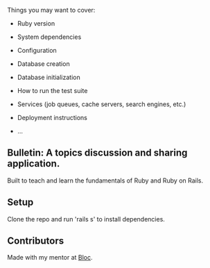 
Things you may want to cover:

* Ruby version

* System dependencies

* Configuration

* Database creation

* Database initialization

* How to run the test suite

* Services (job queues, cache servers, search engines, etc.)

* Deployment instructions

* ...

## Bulletin: A topics discussion and sharing application.  

Built to teach and learn the fundamentals of Ruby and Ruby on Rails.

## Setup

Clone the repo and run 'rails s' to install dependencies.

## Contributors

 Made with my mentor at [Bloc](http://bloc.io).

 
